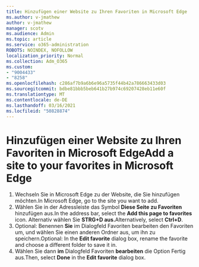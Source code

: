 ```yaml
---
title: Hinzufügen einer Website zu Ihren Favoriten in Microsoft Edge
ms.author: v-jmathew
author: v-jmathew
manager: scotv
ms.audience: Admin
ms.topic: article
ms.service: o365-administration
ROBOTS: NOINDEX, NOFOLLOW
localization_priority: Normal
ms.collection: Adm_O365
ms.custom:
- "9004433"
- "8258"
ms.openlocfilehash: c286af7b9a6b6e96a5735f44b42a786663433d03
ms.sourcegitcommit: bdbe81bbb5beb641b27b974c69207428eb11e60f
ms.translationtype: MT
ms.contentlocale: de-DE
ms.lasthandoff: 03/16/2021
ms.locfileid: "50828874"
---
```

# <a name="add-a-site-to-your-favorites-in-microsoft-edge"></a><span data-ttu-id="4fda8-102">Hinzufügen einer Website zu Ihren Favoriten in Microsoft Edge</span><span class="sxs-lookup"><span data-stu-id="4fda8-102">Add a site to your favorites in Microsoft Edge</span></span>

1. <span data-ttu-id="4fda8-103">Wechseln Sie in Microsoft Edge zu der Website, die Sie hinzufügen möchten.</span><span class="sxs-lookup"><span data-stu-id="4fda8-103">In Microsoft Edge, go to the site you want to add.</span></span>
2. <span data-ttu-id="4fda8-104">Wählen Sie in der Adressleiste das Symbol **Diese Seite zu Favoriten** hinzufügen aus.</span><span class="sxs-lookup"><span data-stu-id="4fda8-104">In the address bar, select the **Add this page to favorites** icon.</span></span> <span data-ttu-id="4fda8-105">Alternativ wählen Sie **STRG+D aus.**</span><span class="sxs-lookup"><span data-stu-id="4fda8-105">Alternatively, select **Ctrl+D**.</span></span>
3. <span data-ttu-id="4fda8-106">Optional: Benennen **Sie** im Dialogfeld Favoriten bearbeiten den Favoriten um, und wählen Sie einen anderen Ordner aus, um ihn zu speichern.</span><span class="sxs-lookup"><span data-stu-id="4fda8-106">Optional: In the **Edit favorite** dialog box, rename the favorite and choose a different folder to save it in.</span></span>
4. <span data-ttu-id="4fda8-107">Wählen Sie dann **im** Dialogfeld Favoriten **bearbeiten** die Option Fertig aus.</span><span class="sxs-lookup"><span data-stu-id="4fda8-107">Then, select **Done** in the **Edit favorite** dialog box.</span></span>
